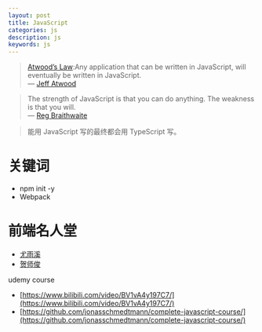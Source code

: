 ```yaml
---
layout: post
title: JavaScript
categories: js
description: js
keywords: js
---
```


> [Atwood’s Law](https://blog.codinghorror.com/the-principle-of-least-power/):Any application that can be written in JavaScript, will eventually be written in JavaScript.  
> — [Jeff Atwood](https://blog.codinghorror.com/about-me/)

> The strength of JavaScript is that you can do anything. The weakness is that you will.  
> — [Reg Braithwaite](https://raganwald.com/)

> 能用 JavaScript 写的最终都会用 TypeScript 写。

# 关键词

- npm init -y
- Webpack

# 前端名人堂

- [尤雨溪](https://twitter.com/youyuxi)
- [贺师俊](https://github.com/hax/heshijun_v_360)

udemy course

- [https://www.bilibili.com/video/BV1vA4y197C7/](https://www.bilibili.com/video/BV1vA4y197C7/)
- [https://github.com/jonasschmedtmann/complete-javascript-course/](https://github.com/jonasschmedtmann/complete-javascript-course/)
